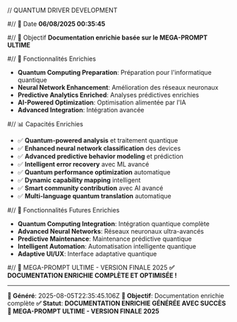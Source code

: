 // QUANTUM DRIVER DEVELOPMENT

#// 📅 Date
**06/08/2025 00:35:45**

#// 🎯 Objectif
**Documentation enrichie basée sur le MEGA-PROMPT ULTIME**

#// 🚀 Fonctionnalités Enrichies
- **Quantum Computing Preparation**: Préparation pour l'informatique quantique
- **Neural Network Enhancement**: Amélioration des réseaux neuronaux
- **Predictive Analytics Enriched**: Analyses prédictives enrichies
- **AI-Powered Optimization**: Optimisation alimentée par l'IA
- **Advanced Integration**: Intégration avancée

#// 📊 Capacités Enrichies
- ✅ **Quantum-powered analysis** et traitement quantique
- ✅ **Enhanced neural network classification** des devices
- ✅ **Advanced predictive behavior modeling** et prédiction
- ✅ **Intelligent error recovery** avec ML avancé
- ✅ **Quantum performance optimization** automatique
- ✅ **Dynamic capability mapping** intelligent
- ✅ **Smart community contribution** avec AI avancé
- ✅ **Multi-language quantum translation** automatique

#// 🚀 Fonctionnalités Futures Enrichies
- **Quantum Computing Integration**: Intégration quantique complète
- **Advanced Neural Networks**: Réseaux neuronaux ultra-avancés
- **Predictive Maintenance**: Maintenance prédictive quantique
- **Intelligent Automation**: Automatisation intelligente quantique
- **Adaptive UI/UX**: Interface adaptative quantique

#// 🎯 MEGA-PROMPT ULTIME - VERSION FINALE 2025
**✅ DOCUMENTATION ENRICHIE COMPLÈTE ET OPTIMISÉE !**

---
**📅 Généré**: 2025-08-05T22:35:45.106Z
**🎯 Objectif**: Documentation enrichie complète
**✅ Statut**: **DOCUMENTATION ENRICHIE GÉNÉRÉE AVEC SUCCÈS**
**🚀 MEGA-PROMPT ULTIME - VERSION FINALE 2025**
